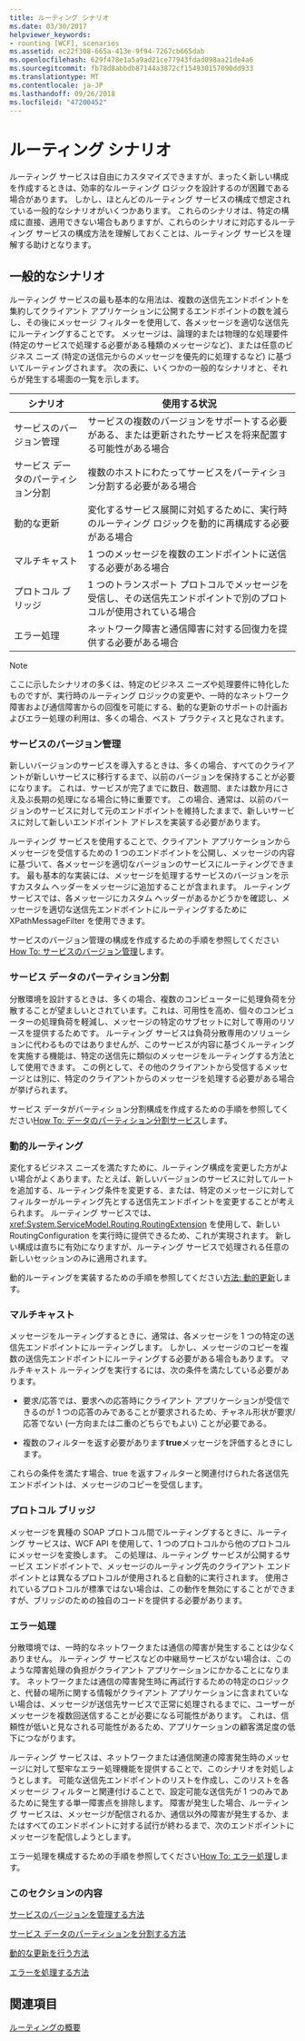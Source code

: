 ```yaml
---
title: ルーティング シナリオ
ms.date: 03/30/2017
helpviewer_keywords:
- rounting [WCF], scenarios
ms.assetid: ec22f308-665a-413e-9f94-7267cb665dab
ms.openlocfilehash: 629f478e1a5a9ad21ce77943fdad098aa21de4a6
ms.sourcegitcommit: fb78d8abbdb87144a3872cf154930157090dd933
ms.translationtype: MT
ms.contentlocale: ja-JP
ms.lasthandoff: 09/26/2018
ms.locfileid: "47200452"
---
```

# <a name="routing-scenarios"></a>ルーティング シナリオ
ルーティング サービスは自由にカスタマイズできますが、まったく新しい構成を作成するときは、効率的なルーティング ロジックを設計するのが困難である場合があります。  しかし、ほとんどのルーティング サービスの構成で想定されている一般的なシナリオがいくつかあります。 これらのシナリオは、特定の構成に直接、適用できない場合もありますが、これらのシナリオに対応するルーティング サービスの構成方法を理解しておくことは、ルーティング サービスを理解する助けとなります。  
  
## <a name="common-scenarios"></a>一般的なシナリオ  
 ルーティング サービスの最も基本的な用法は、複数の送信先エンドポイントを集約してクライアント アプリケーションに公開するエンドポイントの数を減らし、その後にメッセージ フィルターを使用して、各メッセージを適切な送信先にルーティングすることです。 メッセージは、論理的または物理的な処理要件 (特定のサービスで処理する必要がある種類のメッセージなど)、または任意のビジネス ニーズ (特定の送信元からのメッセージを優先的に処理するなど) に基づいてルーティングされます。 次の表に、いくつかの一般的なシナリオと、それらが発生する場面の一覧を示します。  
  
|シナリオ|使用する状況|  
|--------------|--------------|  
|サービスのバージョン管理|サービスの複数のバージョンをサポートする必要がある、または更新されたサービスを将来配置する可能性がある場合|  
|サービス データのパーティション分割|複数のホストにわたってサービスをパーティション分割する必要がある場合|  
|動的な更新|変化するサービス展開に対処するために、実行時のルーティング ロジックを動的に再構成する必要がある場合|  
|マルチキャスト|1 つのメッセージを複数のエンドポイントに送信する必要がある場合|  
|プロトコル ブリッジ|1 つのトランスポート プロトコルでメッセージを受信し、その送信先エンドポイントで別のプロトコルが使用されている場合|  
|エラー処理|ネットワーク障害と通信障害に対する回復力を提供する必要がある場合|  
  
> [!NOTE]
>  ここに示したシナリオの多くは、特定のビジネス ニーズや処理要件に特化したものですが、実行時のルーティング ロジックの変更や、一時的なネットワーク障害および通信障害からの回復を可能にする、動的な更新のサポートの計画およびエラー処理の利用は、多くの場合、ベスト プラクティスと見なされます。  
  
### <a name="service-versioning"></a>サービスのバージョン管理  
 新しいバージョンのサービスを導入するときは、多くの場合、すべてのクライアントが新しいサービスに移行するまで、以前のバージョンを保持することが必要になります。 これは、サービスが完了までに数日、数週間、または数か月にさえ及ぶ長期の処理になる場合に特に重要です。 この場合、通常は、以前のバージョンのサービスに対して元のエンドポイントを維持したままで、新しいサービスに対して新しいエンドポイント アドレスを実装する必要があります。  
  
 ルーティング サービスを使用することで、クライアント アプリケーションからメッセージを受信するための 1 つのエンドポイントを公開し、メッセージの内容に基づいて、各メッセージを適切なバージョンのサービスにルーティングできます。 最も基本的な実装には、メッセージを処理するサービスのバージョンを示すカスタム ヘッダーをメッセージに追加することが含まれます。 ルーティング サービスでは、各メッセージにカスタム ヘッダーがあるかどうかを確認し、メッセージを適切な送信先エンドポイントにルーティングするために XPathMessageFilter を使用できます。  
  
 サービスのバージョン管理の構成を作成するための手順を参照してください[How To: サービスのバージョン管理](../../../../docs/framework/wcf/feature-details/how-to-service-versioning.md)します。
  
### <a name="service-data-partitioning"></a>サービス データのパーティション分割  
 分散環境を設計するときは、多くの場合、複数のコンピューターに処理負荷を分散することが望ましいとされています。これは、可用性を高め、個々のコンピューターの処理負荷を軽減し、メッセージの特定のサブセットに対して専用のリソースを提供するためです。 ルーティング サービスは負荷分散専用のソリューションに代わるものではありませんが、このサービスが内容に基づくルーティングを実施する機能は、特定の送信先に類似のメッセージをルーティングする方法として使用できます。 この例として、その他のクライアントから受信するメッセージとは別に、特定のクライアントからのメッセージを処理する必要がある場合が挙げられます。  
  
 サービス データがパーティション分割構成を作成するための手順を参照してください[How To: データのパーティション分割サービス](../../../../docs/framework/wcf/feature-details/how-to-service-data-partitioning.md)します。  
  
### <a name="dynamic-routing"></a>動的ルーティング  
 変化するビジネス ニーズを満たすために、ルーティング構成を変更した方がよい場合がよくあります。たとえば、新しいバージョンのサービスに対してルートを追加する、ルーティング条件を変更する、または、特定のメッセージに対してフィルターがルーティング先とする送信先エンドポイントを変更することが考えられます。 ルーティング サービスでは、<xref:System.ServiceModel.Routing.RoutingExtension> を使用して、新しい RoutingConfiguration を実行時に提供できるため、これが実現されます。 新しい構成は直ちに有効になりますが、ルーティング サービスで処理される任意の新しいセッションのみに適用されます。  
  
 動的ルーティングを実装するための手順を参照してください[方法: 動的更新](../../../../docs/framework/wcf/feature-details/how-to-dynamic-update.md)します。
  
### <a name="multicast"></a>マルチキャスト  
 メッセージをルーティングするときに、通常は、各メッセージを 1 つの特定の送信先エンドポイントにルーティングします。  しかし、メッセージのコピーを複数の送信先エンドポイントにルーティングする必要がある場合もあります。 マルチキャスト ルーティングを実行するには、次の条件を満たしている必要があります。  
  
-   要求/応答では、要求への応答時にクライアント アプリケーションが受信できるのが 1 つの応答のみであることが要求されるため、チャネル形状が要求/応答でない (一方向または二重のどちらでもよい) ことが必要である。  
  
-   複数のフィルターを返す必要があります**true**メッセージを評価するときにします。  
  
 これらの条件を満たす場合、true を返すフィルターと関連付けられた各送信先エンドポイントは、メッセージのコピーを受信します。  
  
### <a name="protocol-bridging"></a>プロトコル ブリッジ  
 メッセージを異種の SOAP プロトコル間でルーティングするときに、ルーティング サービスは、WCF API を使用して、1 つのプロトコルから他のプロトコルにメッセージを変換します。 この処理は、ルーティング サービスが公開するサービス エンドポイントで、メッセージのルーティング先のクライアント エンドポイントとは異なるプロトコルが使用されると自動的に実行されます。 使用されているプロトコルが標準ではない場合は、この動作を無効にすることができますが、ブリッジのための独自のコードを提供する必要があります。
  
### <a name="error-handling"></a>エラー処理  
 分散環境では、一時的なネットワークまたは通信の障害が発生することは少なくありません。 ルーティング サービスなどの中継局サービスがない場合は、このような障害処理の負担がクライアント アプリケーションにかかることになります。 ネットワークまたは通信の障害発生時に再試行するための特定のロジックと、代替の場所に関する情報がクライアント アプリケーションに含まれていない場合は、メッセージが送信先サービスで正常に処理されるまでに、ユーザーがメッセージを複数回送信することが必要になる可能性があります。 これは、信頼性が低いと見なされる可能性があるため、アプリケーションの顧客満足度の低下につながります。  
  
 ルーティング サービスは、ネットワークまたは通信関連の障害発生時のメッセージに対して堅牢なエラー処理機能を提供することで、このシナリオを対処しようとします。 可能な送信先エンドポイントのリストを作成し、このリストを各メッセージ フィルターと関連付けることで、設定可能な送信先が 1 つのみであるために発生する単一障害点を排除します。 障害が発生した場合、ルーティング サービスは、メッセージが配信されるか、通信以外の障害が発生するか、またはすべてのエンドポイントに対する試行が終わるまで、次のエンドポイントにメッセージを配信しようとします。  
  
 エラー処理を構成するための手順を参照してください[How To: エラー処理](../../../../docs/framework/wcf/feature-details/how-to-error-handling.md)します。
  
### <a name="in-this-section"></a>このセクションの内容  
 [サービスのバージョンを管理する方法](../../../../docs/framework/wcf/feature-details/how-to-service-versioning.md)  
  
 [サービス データのパーティションを分割する方法](../../../../docs/framework/wcf/feature-details/how-to-service-data-partitioning.md)  
  
 [動的な更新を行う方法](../../../../docs/framework/wcf/feature-details/how-to-dynamic-update.md)  
  
 [エラーを処理する方法](../../../../docs/framework/wcf/feature-details/how-to-error-handling.md)  
  
## <a name="see-also"></a>関連項目  
 [ルーティングの概要](../../../../docs/framework/wcf/feature-details/routing-introduction.md)
